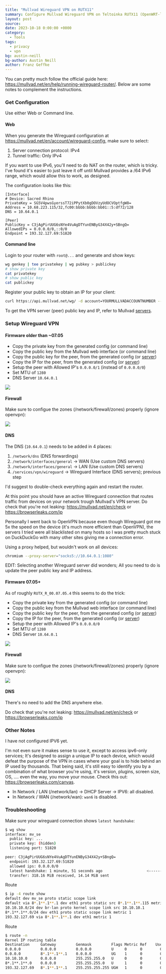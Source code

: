 ```yaml
---
title: "Mullvad Wireguard VPN on RUTX11"
summary: Configure Mullvad Wireguard VPN on Teltoinka RUTX11 (OpenWRT-like)
layout: post
source:
date: 2023-10-18 0:00:00 +0000
category:
  - Tools
tags:
  - privacy
  - vpn
bg: austin-neill
bg-author: Austin Neill
author: Franz Geffke
---
```


You can pretty much follow the official guide here: https://mullvad.net/en/help/running-wireguard-router/. Below are some notes to complement the instructions.

### Get Configuration

Use either Web or Command line.

#### Web

When you generate the Wireguard configuration at https://mullvad.net/en/account/wireguard-config, make sure to select:

1. Server connection protocol: IPv4
2. Tunnel traffic: Only IPv4

If you want to use IPv6, you'll need to do NAT on the router, which is tricky. I've found it's easier to just leave it off until Mullvad provides a /64 IPv6 range, which would allow this to work, as designed.

The configuration looks like this:

```
[Interface]
# Device: Sacred Rhino
PrivateKey = SG5V4pwsGyerssT72iPPytXb0gDOVzyUdOCVOptfgW8=
Address = 10.68.223.115/32,fc00:bbbb:bbbb:bb01::5:df72/128
DNS = 10.64.0.1

[Peer]
PublicKey = C3jAgPirUUG6sNYe4VuAgDTYunENByG34X42y+SBngQ=
AllowedIPs = 0.0.0.0/0,::0/0
Endpoint = 193.32.127.69:51820
```

#### Command line

Login to your router with `root@...` and generate and show keys:

```bash
wg genkey | tee privatekey | wg pubkey > publickey
# show private key
cat privatekey
# show public key
cat publickey
```

Register your public key to obtain an IP for your client:

```bash
curl https://api.mullvad.net/wg/ -d account=YOURMULLVADACCOUNTNUMBER --data-urlencode pubkey=YOURPUBLICKEY
```

To get the VPN server (peer) public key and IP, refer to Mullvad [servers](https://mullvad.net/en/servers).

### Setup Wireguard VPN

#### Firmware older than ~07.05

- Copy the private key from the generated config (or command line)
- Copy the public key from the Mullvad web interface (or command line)
- Copy the public key for the peer, from the generated config (or [server](https://mullvad.net/en/servers))
- Copy the IP for the peer, from the generated config  (or [server](https://mullvad.net/en/servers))
- Setup the peer with Allowed IP's `0.0.0.0/1` (instead of `0.0.0.0/0`)
- Set MTU of `1280`
- DNS Server `10.64.0.1`

<img src="/assets/images/gist/mullvad-wireguard-vpn-on-rutx11-interface.png">

#### Firewall

Make sure to configue the zones (/network/firewall/zones) properly (ignore openvpn):

<img src="/assets/images/gist/mullvad-wireguard-vpn-on-rutx11-firewall.png">

#### DNS

The DNS (`10.64.0.1`) needs to be added in 4 places:

1. `/network/dns` (DNS forwardings)
2. `/network/interfaces/general` -> WAN (Use custom DNS servers)
3. `/network/interfaces/general` -> LAN (Use custom DNS servers)
4. `/services/vpn/wireguard` -> Wireguard Interface (DNS servers); previous step

I'd suggest to double-check everything again and restart the router.

At this point you should have an active Wireguard connection that routes traffic from devices on your network trough Mullvad's VPN server. Do check that you're not leaking: https://mullvad.net/en/check or https://browserleaks.com/ip

Personally I went back to OpenVPN because even though Wireguard got me 5x the speed on the device (it's much more efficient than OpenVPN), the servers I tried were all blacklisted on many hosts so I was pretty much stuck on DuckDuckGo with many other sites giving me a connection error.

Using a proxy helped, but wouldn't work on all devices:

```bash
chromium --proxy-server="socks5://10.64.0.1:1080"
```

EDIT: Selecting another Wireguard server did wonders; All you need to do is update the peer public key and IP address.

#### Firmware 07.05+

As of roughly `RUTX_R_00.07.05.4` this seems to do the trick:

- Copy the private key from the generated config (or command line)
- Copy the public key from the Mullvad web interface (or command line)
- Copy the public key for the peer, from the generated config (or [server](https://mullvad.net/en/servers))
- Copy the IP for the peer, from the generated config  (or [server](https://mullvad.net/en/servers))
- Setup the peer with Allowed IP's `0.0.0.0/0`
- Set MTU of `1280`
- DNS Server `10.64.0.1`

<img src="/assets/images/gist/mullvad-wireguard-vpn-on-rutx11-interface.png">

#### Firewall

Make sure to configue the zones (/network/firewall/zones) properly (ignore openvpn):

<img src="/assets/images/gist/mullvad-wireguard-vpn-on-rutx11-firewall.png">

#### DNS

There's no need to add the DNS anywhere else.

Do check that you're not leaking: https://mullvad.net/en/check or https://browserleaks.com/ip

### Other Notes

I have not configured IPV6 yet.

I'm not even sure it makes sense to use it, except to access ipv6-only services; It's designed to assign a unique IP to each device, which would defeat the purpose of the VPN in cases where your goal is to hide behind an IP used by thousands. That being said, it's still easy to identify you by a combination of what browser you're using, it's version, plugins, screen size, OS, .... even the way, you move your mouse. Check this out: https://browserleaks.com/canvas.

- In Network / LAN (/network/lan) -> DHCP Server -> IPV6: all disabled.
- In Network / WAN (/network/wan): `wan6` is disabled.

### Troubleshooting

Make sure your wireguard connection shows `latest handshake`:

```bash
$ wg show
interface: mv_se
  public key: ...
  private key: (hidden)
  listening port: 51820

peer: C3jAgPirUUG6sNYe4VuAgDTYunENByG34X42y+SBngQ=
  endpoint: 193.32.127.69:51820
  allowed ips: 0.0.0.0/0
  latest handshake: 1 minute, 51 seconds ago                    <-----------------------
  transfer: 318.16 MiB received, 14.14 MiB sent
```

Route

```bash
$ ip -4 route show
default dev mv_se proto static scope link 
default via 8*.1**.1**.1 dev eth1 proto static src 8*.1**.1**.115 metric 1 
10.10.10.0/24 dev br-lan proto kernel scope link src 10.10.10.1 
8*.1**.1**.0/24 dev eth1 proto static scope link metric 1 
193.32.127.69 via 8*.1**.1**.1 dev eth1 metric 1 
```

Route

```bash
$ route -n
Kernel IP routing table
Destination     Gateway         Genmask         Flags Metric Ref    Use Iface
0.0.0.0         0.0.0.0         0.0.0.0         U     0      0        0 mv_se
0.0.0.0         8*.1**.1**.1    0.0.0.0         UG    1      0        0 eth1
10.10.10.0      0.0.0.0         255.255.255.0   U     0      0        0 br-lan
8*.1**.1**.0    0.0.0.0         255.255.255.0   U     1      0        0 eth1
193.32.127.69   8*.1**.1**.1    255.255.255.255 UGH   1      0        0 eth1
```
